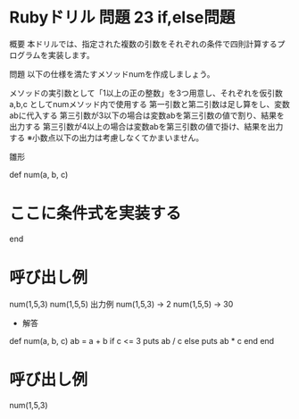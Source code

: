 # Rubyドリル 問題 23 if,else問題

概要
本ドリルでは、指定された複数の引数をそれぞれの条件で四則計算するプログラムを実装します。

問題
以下の仕様を満たすメソッドnumを作成しましょう。

メソッドの実引数として「1以上の正の整数」を3つ用意し、それぞれを仮引数a,b,c としてnumメソッド内で使用する
第一引数と第二引数は足し算をし、変数abに代入する
第三引数が3以下の場合は変数abを第三引数の値で割り、結果を出力する
第三引数が4以上の場合は変数abを第三引数の値で掛け、結果を出力する
※小数点以下の出力は考慮しなくてかまいません。

雛形

def num(a, b, c)
  # ここに条件式を実装する
end

# 呼び出し例
num(1,5,3) 
num(1,5,5)
出力例
num(1,5,3) → 2
num(1,5,5) → 30

- 解答

def num(a, b, c)
  ab = a + b
  if c <= 3
    puts ab / c
  else
    puts ab * c
  end
end

# 呼び出し例
num(1,5,3)